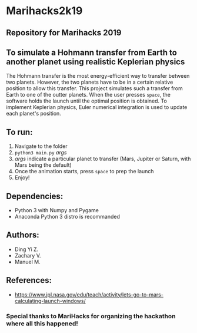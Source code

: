 # Marihacks2k19
## Repository for Marihacks 2019

## To simulate a Hohmann transfer from Earth to another planet using realistic Keplerian physics
The Hohmann transfer is the most energy-efficient way to transfer between two planets.
However, the two planets have to be in a certain relative position to allow this transfer.
This project simulates such a transfer from Earth to one of the outter planets.
When the user presses `space`, the software holds the launch until the optimal position is obtained.
To implement Keplerian physics, Euler numerical integration is used to update each planet's position.


## To run:
1. Navigate to the folder
2. `python3 main.py` *args*
3. *args* indicate a particular planet to transfer (Mars, Jupiter or Saturn, with Mars being the default)
4. Once the animation starts, press `space` to prep the launch
5. Enjoy!


## Dependencies:
- Python 3 with Numpy and Pygame
- Anaconda Python 3 distro is recommanded 


## Authors:
- Ding Yi Z.
- Zachary V.
- Manuel M.


## References:
- https://www.jpl.nasa.gov/edu/teach/activity/lets-go-to-mars-calculating-launch-windows/


### Special thanks to MariHacks for organizing the hackathon where all this happened!